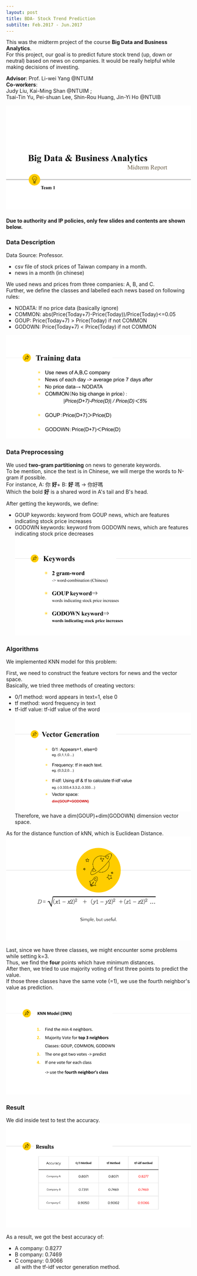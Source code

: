 ```yaml
---
layout: post
title: BDA- Stock Trend Prediction
subtilte: Feb.2017 - Jun.2017
---
```

This was the midterm project of the course **Big Data and Business Analytics**.  
For this project, our goal is to predict future stock trend (up, down or neutral) based on news on companies.
It would be really helpful while making decisions of investing.

**Advisor**: Prof. Li-wei Yang @NTUIM  
**Co-workers**:  
Judy Liu, Kai-Ming Shan @NTUIM ;   
Tsai-Tin Yu, Pei-shuan Lee, Shin-Rou Huang, Jin-Yi Ho @NTUIB  
  
![image-title-here](/BDA/1.png)  

#### Due to authority and IP policies, only few slides and contents are shown below.

### Data Description  
Data Source: Professor.
- csv file of stock prices of Taiwan company in a month. 
- news in a month (in chinese)

We used news and prices from three companies: A, B, and C.  
Further, we define the classes and labelled each news based on following rules:  
- NODATA: If no price data (basically ignore)
- COMMON: abs(Price(Today+7)-Price(Today))/Price(Today)<=0.05
- GOUP: Price(Today+7) > Price(Today) if not COMMON
- GODOWN: Price(Today+7) < Price(Today) if not COMMON

![image-title-here](/BDA/2.png)  

### Data Preprocessing
We used **two-gram partitioning** on news to generate keywords.  
To be mention, since the text is in Chinese, we will merge the words to N-gram if possible.  
For instance, A: 你 **好**+ B: **好** 嗎 -> 你好嗎  
Which the bold **好** is a shared word in A's tail and B's head.  

After getting the keywords, we define: 
- GOUP keywords: keyword from GOUP news, which are features indicating stock price increases
- GODOWN keywords: keyword from GODOWN news, which are features indicating stock price decreases
![image-title-here](/BDA/3.png) 

### Algorithms
We implemented KNN model for this problem:  

First, we need to construct the feature vectors for news and the vector space.  
Basically, we tried three methods of creating vectors:
- 0/1 method: word appears in text=1, else 0
- tf method: word frequency in text
- tf-idf value: tf-idf value of the word
![image-title-here](/BDA/4.png) 
Therefore, we have a dim(GOUP)+dim(GODOWN) dimension vector space.   

As for the distance function of kNN, which is Euclidean Distance.    
![image-title-here](/BDA/5.png) 

Last, since we have three classes, we might encounter some problems while setting k=3.  
Thus, we find the **four** points which have minimum distances.   
After then, we tried to use majority voting of first three points to predict the value.  
If those three classes have the same vote (=1), we use the fourth neighbor's value as prediction.  
![image-title-here](/BDA/6.png) 

### Result  
We did inside test to test the accuracy.  
![image-title-here](/BDA/7.png)
  
As a result, we got the best accuracy of:
- A company: 0.8277
- B company: 0.7469
- C company: 0.9066  
all with the tf-idf vector generation method.
